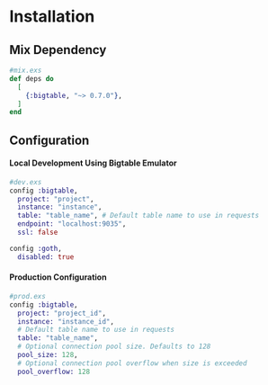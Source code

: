 # Installation

## Mix Dependency

```elixir
#mix.exs
def deps do
  [
    {:bigtable, "~> 0.7.0"},
  ]
end
```

## Configuration

#### Local Development Using Bigtable Emulator

```elixir
#dev.exs
config :bigtable,
  project: "project",
  instance: "instance",
  table: "table_name", # Default table name to use in requests
  endpoint: "localhost:9035",
  ssl: false

config :goth,
  disabled: true
```

#### Production Configuration

```elixir
#prod.exs
config :bigtable,
  project: "project_id",
  instance: "instance_id",
  # Default table name to use in requests
  table: "table_name",
  # Optional connection pool size. Defaults to 128
  pool_size: 128,
  # Optional connection pool overflow when size is exceeded
  pool_overflow: 128
```
